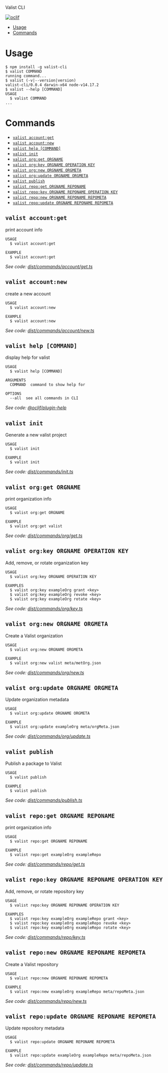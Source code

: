 Valist CLI

[![oclif](https://img.shields.io/badge/cli-oclif-brightgreen.svg)](https://oclif.io)

<!-- toc -->
* [Usage](#usage)
* [Commands](#commands)
<!-- tocstop -->
# Usage
<!-- usage -->
```sh-session
$ npm install -g valist-cli
$ valist COMMAND
running command...
$ valist (-v|--version|version)
valist-cli/0.0.4 darwin-x64 node-v14.17.2
$ valist --help [COMMAND]
USAGE
  $ valist COMMAND
...
```
<!-- usagestop -->
# Commands
<!-- commands -->
* [`valist account:get`](#valist-accountget)
* [`valist account:new`](#valist-accountnew)
* [`valist help [COMMAND]`](#valist-help-command)
* [`valist init`](#valist-init)
* [`valist org:get ORGNAME`](#valist-orgget-orgname)
* [`valist org:key ORGNAME OPERATION KEY`](#valist-orgkey-orgname-operation-key)
* [`valist org:new ORGNAME ORGMETA`](#valist-orgnew-orgname-orgmeta)
* [`valist org:update ORGNAME ORGMETA`](#valist-orgupdate-orgname-orgmeta)
* [`valist publish`](#valist-publish)
* [`valist repo:get ORGNAME REPONAME`](#valist-repoget-orgname-reponame)
* [`valist repo:key ORGNAME REPONAME OPERATION KEY`](#valist-repokey-orgname-reponame-operation-key)
* [`valist repo:new ORGNAME REPONAME REPOMETA`](#valist-reponew-orgname-reponame-repometa)
* [`valist repo:update ORGNAME REPONAME REPOMETA`](#valist-repoupdate-orgname-reponame-repometa)

## `valist account:get`

print account info

```
USAGE
  $ valist account:get

EXAMPLE
  $ valist account:get
```

_See code: [dist/commands/account/get.ts](https://github.com/valist-io/valist/blob/v0.0.4/dist/commands/account/get.ts)_

## `valist account:new`

create a new account

```
USAGE
  $ valist account:new

EXAMPLE
  $ valist account:new
```

_See code: [dist/commands/account/new.ts](https://github.com/valist-io/valist/blob/v0.0.4/dist/commands/account/new.ts)_

## `valist help [COMMAND]`

display help for valist

```
USAGE
  $ valist help [COMMAND]

ARGUMENTS
  COMMAND  command to show help for

OPTIONS
  --all  see all commands in CLI
```

_See code: [@oclif/plugin-help](https://github.com/oclif/plugin-help/blob/v3.2.2/src/commands/help.ts)_

## `valist init`

Generate a new valist project

```
USAGE
  $ valist init

EXAMPLE
  $ valist init
```

_See code: [dist/commands/init.ts](https://github.com/valist-io/valist/blob/v0.0.4/dist/commands/init.ts)_

## `valist org:get ORGNAME`

print organization info

```
USAGE
  $ valist org:get ORGNAME

EXAMPLE
  $ valist org:get valist
```

_See code: [dist/commands/org/get.ts](https://github.com/valist-io/valist/blob/v0.0.4/dist/commands/org/get.ts)_

## `valist org:key ORGNAME OPERATION KEY`

Add, remove, or rotate organization key

```
USAGE
  $ valist org:key ORGNAME OPERATION KEY

EXAMPLES
  $ valist org:key exampleOrg grant <key>
  $ valist org:key exampleOrg revoke <key>
  $ valist org:key exampleOrg rotate <key>
```

_See code: [dist/commands/org/key.ts](https://github.com/valist-io/valist/blob/v0.0.4/dist/commands/org/key.ts)_

## `valist org:new ORGNAME ORGMETA`

Create a Valist organization

```
USAGE
  $ valist org:new ORGNAME ORGMETA

EXAMPLE
  $ valist org:new valist meta/metOrg.json
```

_See code: [dist/commands/org/new.ts](https://github.com/valist-io/valist/blob/v0.0.4/dist/commands/org/new.ts)_

## `valist org:update ORGNAME ORGMETA`

Update organization metadata

```
USAGE
  $ valist org:update ORGNAME ORGMETA

EXAMPLE
  $ valist org:update exampleOrg meta/orgMeta.json
```

_See code: [dist/commands/org/update.ts](https://github.com/valist-io/valist/blob/v0.0.4/dist/commands/org/update.ts)_

## `valist publish`

Publish a package to Valist

```
USAGE
  $ valist publish

EXAMPLE
  $ valist publish
```

_See code: [dist/commands/publish.ts](https://github.com/valist-io/valist/blob/v0.0.4/dist/commands/publish.ts)_

## `valist repo:get ORGNAME REPONAME`

print organization info

```
USAGE
  $ valist repo:get ORGNAME REPONAME

EXAMPLE
  $ valist repo:get exampleOrg exampleRepo
```

_See code: [dist/commands/repo/get.ts](https://github.com/valist-io/valist/blob/v0.0.4/dist/commands/repo/get.ts)_

## `valist repo:key ORGNAME REPONAME OPERATION KEY`

Add, remove, or rotate repository key

```
USAGE
  $ valist repo:key ORGNAME REPONAME OPERATION KEY

EXAMPLES
  $ valist repo:key exampleOrg exampleRepo grant <key>
  $ valist repo:key exampleOrg exampleRepo revoke <key>
  $ valist repo:key exampleOrg exampleRepo rotate <key>
```

_See code: [dist/commands/repo/key.ts](https://github.com/valist-io/valist/blob/v0.0.4/dist/commands/repo/key.ts)_

## `valist repo:new ORGNAME REPONAME REPOMETA`

Create a Valist repository

```
USAGE
  $ valist repo:new ORGNAME REPONAME REPOMETA

EXAMPLE
  $ valist repo:new exampleOrg exampleRepo meta/repoMeta.json
```

_See code: [dist/commands/repo/new.ts](https://github.com/valist-io/valist/blob/v0.0.4/dist/commands/repo/new.ts)_

## `valist repo:update ORGNAME REPONAME REPOMETA`

Update repository metadata

```
USAGE
  $ valist repo:update ORGNAME REPONAME REPOMETA

EXAMPLE
  $ valist repo:update exampleOrg exampleRepo meta/repoMeta.json
```

_See code: [dist/commands/repo/update.ts](https://github.com/valist-io/valist/blob/v0.0.4/dist/commands/repo/update.ts)_
<!-- commandsstop -->
